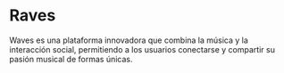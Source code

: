 # Raves
Waves es una plataforma innovadora que combina la música y la interacción social, permitiendo a los usuarios conectarse y compartir su pasión musical de formas únicas.
